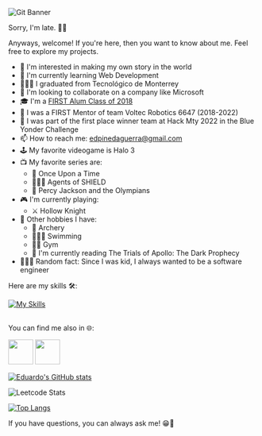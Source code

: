 ![Git Banner](https://user-images.githubusercontent.com/37886408/174928842-22b98e5f-f7fd-44be-ab29-aa4cd5c60adb.png)

Sorry, I'm late. 👋🏼

Anyways, welcome! If you're here, then you want to know about me. Feel free to explore my projects.   
- 👀 I'm interested in making my own story in the world
- 🌱 I'm currently learning Web Development
- 👨🏼‍🎓 I graduated from Tecnológico de Monterrey
- 🧐 I'm looking to collaborate on a company like Microsoft
- 🎓 I'm a [FIRST Alum Class of 2018](https://www.firstinspires.org/stories/first-place-where-i-belong "FIRST is a Place Where I Belong")
- 🤖 I was a FIRST Mentor of team Voltec Robotics 6647 (2018-2022)
- 🥇 I was part of the first place winner team at Hack Mty 2022 in the Blue Yonder Challenge
- 📫 How to reach me: edpinedaguerra@gmail.com
- 🕹 My favorite videogame is Halo 3
- 📺 My favorite series are:
  - 📕 Once Upon a Time
  - 🕵🏻‍♂️ Agents of SHIELD
  - 🔱 Percy Jackson and the Olympians
- 🎮 I'm currently playing: 
  - ⚔ Hollow Knight
- 🏀 Other hobbies I have:
  - 🏹 Archery
  - 🏊🏼‍♂️ Swimming
  - 💪🏼 Gym
  - 📖 I'm currently reading The Trials of Apollo: The Dark Prophecy 
- 👨🏻‍💻 Random fact: Since I was kid, I always wanted to be a software engineer

Here are my skills 🛠:

[![My Skills](https://skillicons.dev/icons?i=py,html,java,cpp,css,mysql,swift,androidstudio,react,cs,unity,kotlin,js,mongodb)](https://skillicons.dev)
<br>
<br>

You can find me also in 🌐:

<a href="https://www.linkedin.com/in/eddie4577/"><img src="https://cdn.jsdelivr.net/gh/devicons/devicon/icons/linkedin/linkedin-original.svg" height=50px/></a>
<a href="https://discuss.codecademy.com/u/neomty"><img src="https://play-lh.googleusercontent.com/PG76Emc2UrtKFRE4V7g1cGQ9b4rozQiWjhwCwlVeg37k3w1iZ-jZs_Zg3QlrJp2pQsk" height=50px/></a>

[![Eduardo's GitHub stats](https://github-readme-stats.vercel.app/api?username=NeoMty&count_private=true&show_icons=true&theme=vision-friendly-dark&custom_title=Eduardo's%20GitHub%20stats)](https://github.com/anuraghazra/github-readme-stats)

![Leetcode Stats](https://leetcard.jacoblin.cool/edpinedaguerra?ext=activity)

[![Top Langs](https://github-readme-stats.vercel.app/api/top-langs/?username=NeoMty&layout=compact&theme=vision-friendly-dark)](https://github.com/anuraghazra/github-readme-stats)

If you have questions, you can always ask me! 😁💬
<!---
NeoMty/NeoMty is a ✨ special ✨ repository because its `README.md` (this file) appears on your GitHub profile.
You can click the Preview link to take a look at your changes.
--->

